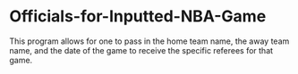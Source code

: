 # Officials-for-Inputted-NBA-Game
This program allows for one to pass in the home team name, the away team name, and the date of the game to receive the specific referees for that game.
